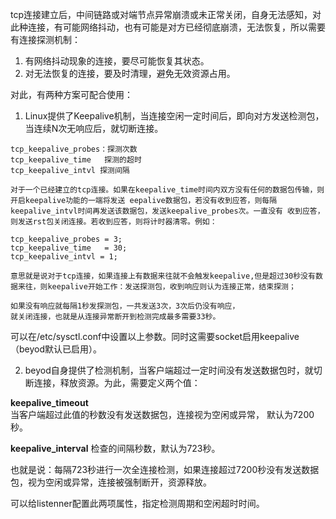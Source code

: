 tcp连接建立后，中间链路或对端节点异常崩溃或未正常关闭，自身无法感知，对此种连接，有可能网络抖动，也有可能是对方已经彻底崩溃，无法恢复，所以需要有连接探测机制：

1. 有网络抖动现象的连接，要尽可能恢复其状态。
2. 对无法恢复的连接，要及时清理，避免无效资源占用。

对此，有两种方案可配合使用：
1. Linux提供了Keepalive机制，当连接空闲一定时间后，即向对方发送检测包，当连续N次无响应后，就切断连接。
```
tcp_keepalive_probes：探测次数
tcp_keepalive_time   探测的超时
tcp_keepalive_intvl 探测间隔

对于一个已经建立的tcp连接。如果在keepalive_time时间内双方没有任何的数据包传输，则开启keepalive功能的一端将发送 eepalive数据包，若没有收到应答，则每隔keepalive_intvl时间再发送该数据包，发送keepalive_probes次。一直没有 收到应答，则发送rst包关闭连接。若收到应答，则将计时器清零。例如：

tcp_keepalive_probes = 3;
tcp_keepalive_time   = 30;
tcp_keepalive_intvl = 1;

意思就是说对于tcp连接，如果连接上有数据来往就不会触发keepalive,但是超过30秒没有数据来往，则keepalive开始工作：发送探测包，收到响应则认为连接正常，结束探测；

如果没有响应就每隔1秒发探测包，一共发送3次，3次后仍没有响应，
就关闭连接，也就是从连接异常断开到检测完成最多需要33秒。

```
可以在/etc/sysctl.conf中设置以上参数。同时这需要socket启用keepalive（beyod默认已启用）。


2. beyod自身提供了检测机制，当客户端超过一定时间没有发送数据包时，就切断连接，释放资源。为此，需要定义两个值：

**keepalive_timeout**  
当客户端超过此值的秒数没有发送数据包，连接视为空闲或异常， 默认为7200秒。

**keepalive_interval**
检查的间隔秒数，默认为723秒。

也就是说：每隔723秒进行一次全连接检测，如果连接超过7200秒没有发送数据包，视为空闲或异常，连接被强制断开，资源释放。

可以给listenner配置此两项属性，指定检测周期和空闲超时时间。